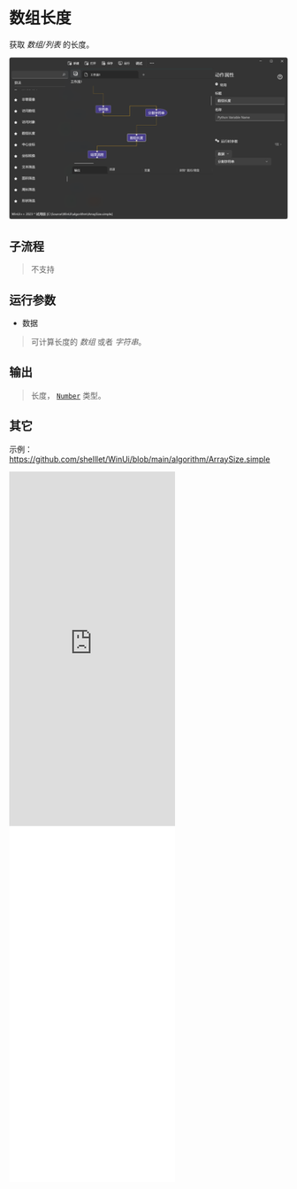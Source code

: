 # 数组长度 
获取 *数组/列表* 的长度。

![ArraySize](./images/08.png ':size=90%')

## 子流程

> 不支持

## 运行参数

* 数据
> 可计算长度的 *数组* 或者 *字符串*。
## 输出
  
>    长度， [`Number`](./types/Number.md) 类型。


## 其它

示例：https://github.com/shelllet/WinUi/blob/main/algorithm/ArraySize.simple

<iframe type="text/html" height="640px" src="https://www.youtube.com/embed/4p5LsiILQhI" frameborder="0"></iframe>

<iframe src="//player.bilibili.com/player.html?bvid=BV1AFm3Y8EaF&page=1&autoplay=0" height='640px' scrolling="no" frameborder="no" framespacing="0" allowfullscreen="true"></iframe>